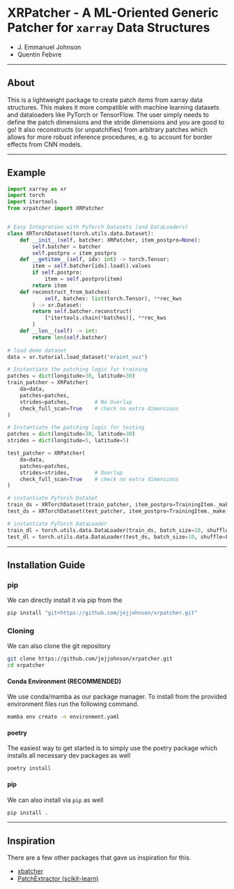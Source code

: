 # XRPatcher - A ML-Oriented Generic Patcher for `xarray` Data Structures

* J. Emmanuel Johnson
* Quentin Febvre

---
## About

This is a lightweight package to create patch *items* from xarray data structures. 
This makes it more compatible with machine learning datasets and dataloaders like PyTorch or TensorFlow.
The user simply needs to define the patch dimensions and the stride dimensions and you are good to go!
It also reconstructs (or unpatchifies) from arbitrary patches which allows for more robust inference procedures, e.g. to account for border effects from CNN models.

---
## Example

```python
import xarray as xr
import torch
import itertools
from xrpatcher import XRPatcher


# Easy Integration with PyTorch Datasets (and DataLoaders)
class XRTorchDataset(torch.utils.data.Dataset):
    def __init__(self, batcher: XRPatcher, item_postpro=None):
        self.batcher = batcher
        self.postpro = item_postpro
    def __getitem__(self, idx: int) -> torch.Tensor:
        item = self.batcher[idx].load().values
        if self.postpro:
            item = self.postpro(item)
        return item
    def reconstruct_from_batches(
            self, batches: list(torch.Tensor), **rec_kws
        ) -> xr.Dataset:
        return self.batcher.reconstruct(
            [*itertools.chain(*batches)], **rec_kws
        )
    def __len__(self) -> int:
        return len(self.batcher)
    
# load demo dataset
data = xr.tutorial.load_dataset("eraint_uvz")

# Instantiate the patching logic for training
patches = dict(longitude=30, latitude=30)
train_patcher = XRPatcher(
    da=data,
    patches=patches,
    strides=patches,        # No Overlap
    check_full_scan=True    # check no extra dimensions
)

# Instantiate the patching logic for testing
patches = dict(longitude=30, latitude=30)
strides = dict(longitude=5, latitude=5)

test_patcher = XRPatcher(
    da=data,
    patches=patches,
    strides=strides,        # Overlap
    check_full_scan=True    # check no extra dimensions
)

# instantiate PyTorch DataSet
train_ds = XRTorchDataset(train_patcher, item_postpro=TrainingItem._make)
test_ds = XRTorchDataset(test_patcher, item_postpro=TrainingItem._make)

# instantiate PyTorch DataLoader
train_dl = torch.utils.data.DataLoader(train_ds, batch_size=10, shuffle=False)
test_dl = torch.utils.data.DataLoader(test_ds, batch_size=10, shuffle=False)
```

---

## Installation Guide


### pip

We can directly install it via pip from the

```bash
pip install "git+https://github.com/jejjohnson/xrpatcher.git"
```

### Cloning

We can also clone the git repository

```bash
git clone https://github.com/jejjohnson/xrpatcher.git
cd xrpatcher
```

#### Conda Environment (RECOMMENDED)

We use conda/mamba as our package manager. To install from the provided environment files
run the following command.

```bash
mamba env create -n environment.yaml
```

#### poetry

The easiest way to get started is to simply use the poetry package which installs all necessary dev packages as well

```bash
poetry install
```

#### pip

We can also install via `pip` as well

```bash
pip install .
```

---
## Inspiration

There are a few other packages that gave us inspiration for this.

* [xbatcher](https://xbatcher.readthedocs.io/en/latest/index.html)
* [PatchExtractor (scikit-learn)](https://scikit-learn.org/stable/modules/generated/sklearn.feature_extraction.image.PatchExtractor.html)